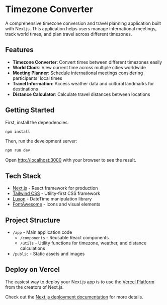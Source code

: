 # Timezone Converter

A comprehensive timezone conversion and travel planning application built with Next.js. This application helps users manage international meetings, track world times, and plan travel across different timezones.

## Features

- **Timezone Converter**: Convert times between different timezones easily
- **World Clock**: View current time across multiple cities worldwide
- **Meeting Planner**: Schedule international meetings considering participants' local times
- **Travel Information**: Access weather data and cultural landmarks for destinations
- **Distance Calculator**: Calculate travel distances between locations

## Getting Started

First, install the dependencies:

```bash
npm install
```

Then, run the development server:

```bash
npm run dev
```

Open [http://localhost:3000](http://localhost:3000) with your browser to see the result.

## Tech Stack

- [Next.js](https://nextjs.org) - React framework for production
- [Tailwind CSS](https://tailwindcss.com) - Utility-first CSS framework
- [Luxon](https://moment.github.io/luxon/) - DateTime manipulation library
- [FontAwesome](https://fontawesome.com) - Icons and visual elements

## Project Structure

- `/app` - Main application code
  - `/components` - Reusable React components
  - `/utils` - Utility functions for timezone, weather, and distance calculations
- `/public` - Static assets and images

## Deploy on Vercel

The easiest way to deploy your Next.js app is to use the [Vercel Platform](https://vercel.com/new?utm_medium=default-template&filter=next.js&utm_source=create-next-app&utm_campaign=create-next-app-readme) from the creators of Next.js.

Check out the [Next.js deployment documentation](https://nextjs.org/docs/app/building-your-application/deploying) for more details.
